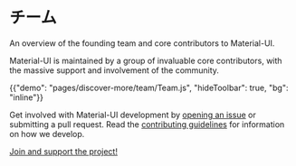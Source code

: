 # チーム

<p class="description">An overview of the founding team and core contributors to Material-UI.</p>

Material-UI is maintained by a group of invaluable core contributors, with the massive support and involvement of the community.

{{"demo": "pages/discover-more/team/Team.js", "hideToolbar": true, "bg": "inline"}}

Get involved with Material-UI development by [opening an issue](https://github.com/mui-org/material-ui/issues/new) or submitting a pull request. Read the [contributing guidelines](https://github.com/mui-org/material-ui/blob/HEAD/CONTRIBUTING.md) for information on how we develop.

[Join and support the project!](/getting-started/faq/#material-ui-is-awesome-how-can-i-support-the-project)
